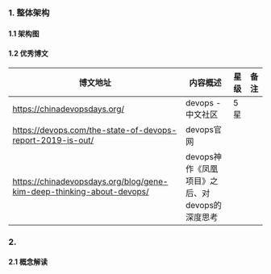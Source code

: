 ### 1. 整体架构

#### 1.1 架构图

#### 1.2 优秀博文

| 博文地址                                                     | 内容概述                                       | 星级 | 备注 |
| ------------------------------------------------------------ | ---------------------------------------------- | ---- | ---- |
| https://chinadevopsdays.org/                                 | devops - 中文社区                              | 5星  |      |
| https://devops.com/the-state-of-devops-report-2019-is-out/   | devops官网                                     |      |      |
| https://chinadevopsdays.org/blog/gene-kim-deep-thinking-about-devops/ | devops神作《凤凰项目》之后、对devops的深度思考 |      |      |

### 2. 

#### 2.1 概念解读

